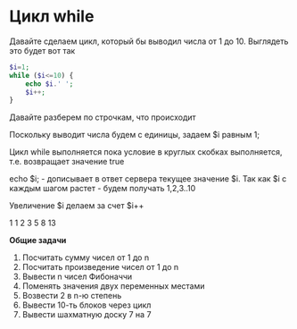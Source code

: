 # Цикл while

Давайте сделаем цикл, который бы выводил числа от 1 до 10. Выглядеть это будет вот так

```php
$i=1;
while ($i<=10) {
    echo $i.' ';
    $i++;
}
```

Давайте разберем по строчкам, что происходит

Поскольку выводит числа будем с единицы, задаем $i равным 1;

Цикл while выполняется пока условие в круглых скобках выполняется, т.е. возвращает значение true

echo $i; - дописывает в ответ сервера текущее значение $i. Так как $i с каждым шагом растет - будем получать 1,2,3..10

Увеличение $i делаем за счет $i++







1 1 2 3 5 8 13

**Общие задачи**

1.	Посчитать сумму чисел от 1 до n
2.	Посчитать произведение чисел от 1 до n
3.	Вывести n чисел Фибоначчи
4.	Поменять значения двух переменных местами
5.	Возвести 2 в n-ю степень 
6.	Вывести 10-ть блоков через цикл
7.	Вывести шахматную доску 7 на 7
